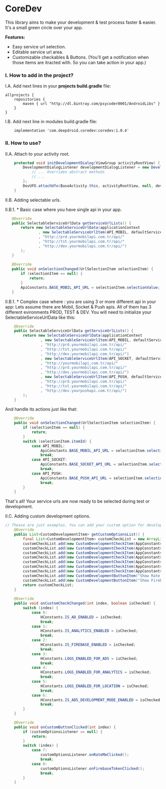 # CoreDev
This library aims to make your development & test process faster & easier.
It's a small green circle over your app.

**Features:**
* Easy service url selection.
* Editable service url area.
* Customizable checkables & Buttons. (You'll get a notification when those items are itracted with. So you can take action in your app.)

### I. How to add in the project?
I.A. Add next lines in your **projects build.gradle** file:
```
allprojects {
    repositories {
        maven { url "http://dl.bintray.com/psycoder0001/AndroidLibs" }
    }
}
```

I.B. Add next line in modules build.gradle file:
```
    implementation 'com.deepdroid.coredev:coredev:1.0.4'
```

### II. How to use?
II.A. Attach to your activity root.
```java
    protected void initDevelopmentDialog(ViewGroup activityRootView) {
        DevelopmentDialogListener developmentDialogListener = new DevelopmentDialogListener() {
            // ... Overriden abstract methods
            // ...
        };
        DevUFO.attachUfo(BaseActivity.this, activityRootView, null, developmentDialogListener);
    }
```
II.B. Adding selectable urls.

II.B.1. * Basic case where you have single api in your app.
 ```java
    @Override
    public SelectableServiceUrlData getServiceUrlLists() {
        return new SelectableServiceUrlData(applicationContext
                , new SelectableServiceUrlItem(API_MOBIL, defaultServiceUrlIndex, "Mobil Api"
                , "http://prd.yourmobilapi.com.tr/api/"
                , "http://tst.yourmobilapi.com.tr/api/"
                , "http://dev.yourmobilapi.com.tr/api/")
        );
    }
    
    @Override
    public void onSelectionChanged(UrlSelectionItem selectionItem) {
        if (selectionItem == null) {
            return;
        }
        ApiConstants.BASE_MOBIL_API_URL = selectionItem.selectionValue;
    }
```

 II.B.1. * Complex case where : you are using 3 or more different api in your app:
 Lets assume there are Mobil, Socket & Push apis.
 All of them has 3 different evironments PROD, TEST & DEV.
 You will need to initialize your SelectableServiceUrlData like this:
```java
    @Override
    public SelectableServiceUrlData getServiceUrlLists() {
        return new SelectableServiceUrlData(applicationContext
                , new SelectableServiceUrlItem(API_MOBIL, defaultServiceUrlIndex, "Mobil Api"
                , "http://prd.yourmobilapi.com.tr/api/"
                , "http://tst.yourmobilapi.com.tr/api/"
                , "http://dev.yourmobilapi.com.tr/api/")
                , new SelectableServiceUrlItem(API_SOCKET, defaultServiceUrlIndex, "Socket Api"
                , "http://yourmobilapi.com.tr/api/"
                , "http://prd.yourmobilapi.com.tr/api/"
                , "http://dev.yourmobilapi.com.tr/api/")
                , new SelectableServiceUrlItem(API_PUSH, defaultServiceUrlIndex, "Push Api"
                , "http://prd.yourmobilapi.com.tr/api/"
                , "http://tst.yourmobilapi.com.tr/api/"
                , "http://dev.yourpushapi.com.tr/api/")
        );
    }
```
 And handle its actions just like that:
```java
    @Override
    public void onSelectionChanged(UrlSelectionItem selectionItem) {
        if (selectionItem == null) {
            return;
        }
        switch (selectionItem.itemId) {
            case API_MOBIL:
                ApiConstants.BASE_MOBIL_API_URL = selectionItem.selectionValue;
                break;
            case API_SOCKET:
                ApiConstants.BASE_SOCKET_API_URL = selectionItem.selectionValue;
                break;
            case API_PUSH:
                ApiConstants.BASE_PUSH_API_URL = selectionItem.selectionValue;
                break;
        }
    }
```
That's all! Your service urls are now ready to be selected during test or development.

II.C. Adding custom development options.
```java
// Thease are just examples. You can add your custom option for development.
    @Override
    public List<CustomDevelopmentItem> getCustomOptionsList() {
        final List<CustomDevelopmentItem> customCheckList = new ArrayList<>();
        customCheckList.add(new CustomDevelopmentCheckItem(AppConstants.IS_AD_ENABLED, "Ads Enabled"));
        customCheckList.add(new CustomDevelopmentCheckItem(AppConstants.IS_ANALYTICS_ENABLED, "Analytics Enabled"));
        customCheckList.add(new CustomDevelopmentCheckItem(AppConstants.IS_FIREBASE_ENABLED, "Firebase Enabled"));
        customCheckList.add(new CustomDevelopmentCheckItem(AppConstants.LOGS_ENABLED_FOR_ADS, "Logs Enabled for Ads"));
        customCheckList.add(new CustomDevelopmentCheckItem(AppConstants.LOGS_ENABLED_FOR_ANALYTICS, "Logs Enabled for Analytics"));
        customCheckList.add(new CustomDevelopmentCheckItem(AppConstants.LOGS_ENABLED_FOR_LOCATION, "Logs Enabled for Location"));
        customCheckList.add(new CustomDevelopmentCheckItem(AppConstants.IS_ADS_DEVELOPMENT_MODE_ENABLED, "Development Mode for Ads"));
        customCheckList.add(new CustomDevelopmentButtonItem("Show Rate Me Dialog"));
        customCheckList.add(new CustomDevelopmentButtonItem("Show Firebase Token"));
        return customCheckList;
    }
    
    @Override
    public void onCustomCheckChanged(int index, boolean isChecked) {
        switch (index) {
            case 0:
                HConstants.IS_AD_ENABLED = isChecked;
                break;
            case 1:
                HConstants.IS_ANALYTICS_ENABLED = isChecked;
                break;
            case 2:
                HConstants.IS_FIREBASE_ENABLED = isChecked;
                break;
            case 3:
                HConstants.LOGS_ENABLED_FOR_ADS = isChecked;
                break;
            case 4:
                HConstants.LOGS_ENABLED_FOR_ANALYTICS = isChecked;
                break;
            case 5:
                HConstants.LOGS_ENABLED_FOR_LOCATION = isChecked;
                break;
            case 6:
                HConstants.IS_ADS_DEVELOPMENT_MODE_ENABLED = isChecked;
                break;
        }
    }

    @Override
    public void onCustomButtonClicked(int index) {
        if (customOptionsListener == null) {
            return;
        }
        switch (index) {
            case 7:
                customOptionsListener.onRateMeClicked();
                break;
            case 8:
                customOptionsListener.onFirebaseTokenClicked();
                break;
        }
    }
```
